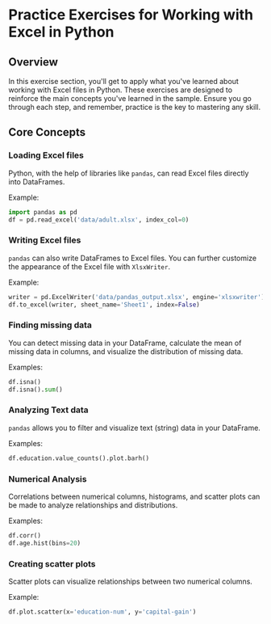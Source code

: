 # Practice Exercises for Working with Excel in Python

## Overview

In this exercise section, you'll get to apply what you've learned about working with Excel files in Python. These exercises are designed to reinforce the main concepts you've learned in the sample. Ensure you go through each step, and remember, practice is the key to mastering any skill.

## Core Concepts

### Loading Excel files

Python, with the help of libraries like `pandas`, can read Excel files directly into DataFrames.

Example:
```python
import pandas as pd
df = pd.read_excel('data/adult.xlsx', index_col=0)
```

### Writing Excel files

`pandas` can also write DataFrames to Excel files. You can further customize the appearance of the Excel file with `XlsxWriter`.

Example:
```python
writer = pd.ExcelWriter('data/pandas_output.xlsx', engine='xlsxwriter')
df.to_excel(writer, sheet_name='Sheet1', index=False)
```

### Finding missing data

You can detect missing data in your DataFrame, calculate the mean of missing data in columns, and visualize the distribution of missing data.

Examples:
```python
df.isna()
df.isna().sum()
```

### Analyzing Text data

`pandas` allows you to filter and visualize text (string) data in your DataFrame.

Examples:
```python
df.education.value_counts().plot.barh()
```

### Numerical Analysis

Correlations between numerical columns, histograms, and scatter plots can be made to analyze relationships and distributions.

Examples:
```python
df.corr()
df.age.hist(bins=20)
```

### Creating scatter plots

Scatter plots can visualize relationships between two numerical columns.

Example:
```python
df.plot.scatter(x='education-num', y='capital-gain')
```